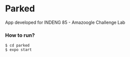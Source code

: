 # Parked
 App developed for INDENG 85 - Amazoogle Challenge Lab


### How to run?
```
$ cd parked
$ expo start
```
